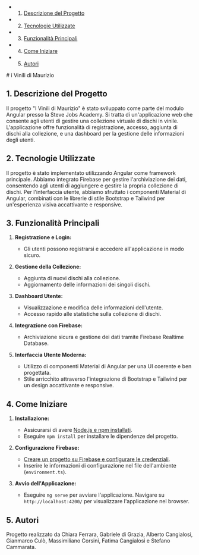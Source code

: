 <!-- vscode-markdown-toc -->
* 1. [Descrizione del Progetto](#DescrizionedelProgetto)
* 2. [Tecnologie Utilizzate](#TecnologieUtilizzate)
* 3. [Funzionalità Principali](#FunzionalitPrincipali)
* 4. [Come Iniziare](#ComeIniziare)
* 5. [Autori](#Autori)

<!-- vscode-markdown-toc-config
	numbering=true
	autoSave=true
	/vscode-markdown-toc-config -->
<!-- /vscode-markdown-toc --># i Vinili di Maurizio

##  1. <a name='DescrizionedelProgetto'></a>Descrizione del Progetto
Il progetto "I Vinili di Maurizio" è stato sviluppato come parte del modulo Angular presso la Steve Jobs Academy. Si tratta di un'applicazione web che consente agli utenti di gestire una collezione virtuale di dischi in vinile. L'applicazione offre funzionalità di registrazione, accesso, aggiunta di dischi alla collezione, e una dashboard per la gestione delle informazioni degli utenti.

##  2. <a name='TecnologieUtilizzate'></a>Tecnologie Utilizzate
Il progetto è stato implementato utilizzando Angular come framework principale. Abbiamo integrato Firebase per gestire l'archiviazione dei dati, consentendo agli utenti di aggiungere e gestire la propria collezione di dischi. Per l'interfaccia utente, abbiamo sfruttato i componenti Material di Angular, combinati con le librerie di stile Bootstrap e Tailwind per un'esperienza visiva accattivante e responsive.

##  3. <a name='FunzionalitPrincipali'></a>Funzionalità Principali
1. **Registrazione e Login:**
   - Gli utenti possono registrarsi e accedere all'applicazione in modo sicuro.
   
2. **Gestione della Collezione:**
   - Aggiunta di nuovi dischi alla collezione.
   - Aggiornamento delle informazioni dei singoli dischi.

3. **Dashboard Utente:**
   - Visualizzazione e modifica delle informazioni dell'utente.
   - Accesso rapido alle statistiche sulla collezione di dischi.

4. **Integrazione con Firebase:**
   - Archiviazione sicura e gestione dei dati tramite Firebase Realtime Database.

5. **Interfaccia Utente Moderna:**
   - Utilizzo di componenti Material di Angular per una UI coerente e ben progettata.
   - Stile arricchito attraverso l'integrazione di Bootstrap e Tailwind per un design accattivante e responsive.

##  4. <a name='ComeIniziare'></a>Come Iniziare
1. **Installazione:**
   - Assicurarsi di avere [Node.js e npm installati][1].
   - Eseguire `npm install` per installare le dipendenze del progetto.

2. **Configurazione Firebase:**
   - [Creare un progetto su Firebase e configurare le credenziali][2].
   - Inserire le informazioni di configurazione nel file dell'ambiente (`environment.ts`).

3. **Avvio dell'Applicazione:**
   - Eseguire `ng serve` per avviare l'applicazione. Navigare su `http://localhost:4200/` per visualizzare l'applicazione nel browser.

##  5. <a name='Autori'></a>Autori

Progetto realizzato da Chiara Ferrara, Gabriele di Grazia, Alberto Cangialosi, Gianmarco Culò, Massimiliano Corsini, Fatima Cangialosi e Stefano Cammarata.

[1]: https://kinsta.com/blog/how-to-install-node-js/
[2]: https://medium.com/webeetle/primi-passi-con-firebase-6622e71e5abc#:~:text=Creare%20un%20progetto%20Firebase%20%C3%A8,poco%20Firebase%20ha%20rimosso%20il


